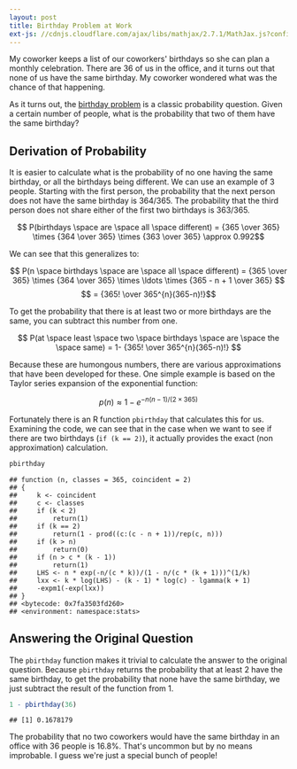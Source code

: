 ```yaml
---
layout: post
title: Birthday Problem at Work
ext-js: //cdnjs.cloudflare.com/ajax/libs/mathjax/2.7.1/MathJax.js?config=TeX-AMS_CHTML
---
```


My coworker keeps a list of our coworkers' birthdays so she can plan a monthly celebration. There are 36 of us in the office, and it turns out that none of us have the same birthday. My coworker wondered what was the chance of that happening.

As it turns out, the [birthday problem](https://en.wikipedia.org/wiki/Birthday_problem) is a classic probability question. Given a certain number of people, what is the probability that two of them have the same birthday? 

## Derivation of Probability
It is easier to calculate what is the probability of no one having the same birthday, or all the birthdays being different. We can use an example of 3 people. Starting with the first person, the probability that the next person does not have the same birthday is 364/365. The probability that the third person does not share either of the first two birthdays is 363/365.

$$ P(birthdays \space are \space all \space different) = {365 \over 365} \times {364 \over 365} \times {363 \over 365} \approx 0.992$$

We can see that this generalizes to:

$$ P(n \space birthdays \space are \space all \space different) = {365 \over 365} \times {364 \over 365} \times \ldots \times {365 - n + 1 \over 365} $$
$$ = {365! \over 365^{n}(365-n)!}$$

To get the probability that there is at least two or more birthdays are the same, you can subtract this number from one.

$$ P(at \space least \space two \space birthdays \space are \space the \space same) = 1- {365! \over 365^{n}(365-n)!} $$

Because these are humongous numbers, there are various approximations that have been developed for these. One simple example is based on the Taylor series expansion of the exponential function:

$$ p(n) \approx 1 - e^{-n(n-1)/(2\times365)}$$

Fortunately there is an R function `pbirthday` that calculates this for us. Examining the code, we can see that in the case when we want to see if there are two birthdays (`if (k == 2)`), it actually provides the exact (non approximation) calculation.


```r
pbirthday
```

```
## function (n, classes = 365, coincident = 2) 
## {
##     k <- coincident
##     c <- classes
##     if (k < 2) 
##         return(1)
##     if (k == 2) 
##         return(1 - prod((c:(c - n + 1))/rep(c, n)))
##     if (k > n) 
##         return(0)
##     if (n > c * (k - 1)) 
##         return(1)
##     LHS <- n * exp(-n/(c * k))/(1 - n/(c * (k + 1)))^(1/k)
##     lxx <- k * log(LHS) - (k - 1) * log(c) - lgamma(k + 1)
##     -expm1(-exp(lxx))
## }
## <bytecode: 0x7fa3503fd260>
## <environment: namespace:stats>
```

## Answering the Original Question
The `pbirthday` function makes it trivial to calculate the answer to the original question. Because `pbirthday` returns the probability that at least 2 have the same birthday, to get the probability that none have the same birthday, we just subtract the result of the function from 1.


```r
1 - pbirthday(36)
```

```
## [1] 0.1678179
```

The probability that no two coworkers would have the same birthday in an office with 36 people is 16.8%. That's uncommon but by no means improbable. I guess we're just a special bunch of people!

